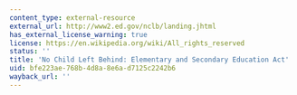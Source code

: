 ```yaml
---
content_type: external-resource
external_url: http://www2.ed.gov/nclb/landing.jhtml
has_external_license_warning: true
license: https://en.wikipedia.org/wiki/All_rights_reserved
status: ''
title: 'No Child Left Behind: Elementary and Secondary Education Act'
uid: bfe223ae-768b-4d8a-8e6a-d7125c2242b6
wayback_url: ''
---
```

